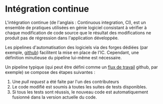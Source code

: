 # Intégration continue

L'intégration continue (de l'anglais : Continuous integration, CI), est un ensemble de pratiques utilisées en génie logiciel consistant à vérifier à chaque modification de code source que le résultat des modifications ne produit pas de régression dans l'application développée.

Les pipelines d'automatisation des logiciels via des forges dédiées (par exemple, [github](https://docs.github.com/en/actions/about-github-actions/about-continuous-integration-with-github-actions)) facilitent la mise en place de l'IC. Cependant, une définition minutieuse du pipeline lui-même est nécessaire.

Un pipeline typique (qui peut être défini comme un [flux de travail](https://docs.github.com/en/actions/writing-workflows) github, par exemple) se compose des étapes suivantes :
  1. Une *pull request* a été faite par l'un des contributeurs
  2. Le code modifié est soumis à toutes les suites de tests disponibles.
  3. Si tous les tests sont réussis, le nouveau code est automatiquement fusionné dans la version actuelle du code.

